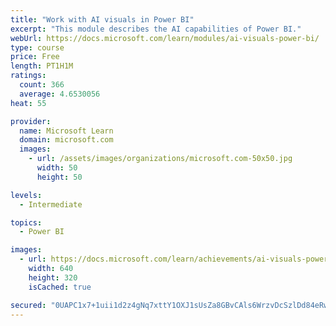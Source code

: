 ```yaml
---
title: "Work with AI visuals in Power BI"
excerpt: "This module describes the AI capabilities of Power BI."
webUrl: https://docs.microsoft.com/learn/modules/ai-visuals-power-bi/
type: course
price: Free
length: PT1H1M
ratings:
  count: 366
  average: 4.6530056
heat: 55

provider:
  name: Microsoft Learn
  domain: microsoft.com
  images:
    - url: /assets/images/organizations/microsoft.com-50x50.jpg
      width: 50
      height: 50

levels:
  - Intermediate

topics:
  - Power BI

images:
  - url: https://docs.microsoft.com/learn/achievements/ai-visuals-power-bi-social.png
    width: 640
    height: 320
    isCached: true

secured: "0UAPC1x7+1uii1d2z4gNq7xttY1OXJ1sUsZa8GBvCAls6WrzvDcSzlDd84eRwprfcgi4TRk5RP1qfXJ//d9PCAdB74aEQauxMmDA19xGGWGndS0/gVxPSLJsW5qSExSgpBJi3S7kvX54d5rg5d7S7GwiW6jDSJorycy4RR4e3jSdSoXVJZJT+C4MOReXfnIbkp1Da0u+pfsPO2v8rRkmTXgik/5Z4cxDc+txBcwEdcvVM6dkBvxWXXwyE7hBYRgpB4IelPgHYFeSZaxY2ewZSMXAQh0i3tz7a6mptcOjluywnXV0Mv5Q/OZXmDhpk/ABjIGFivZBTsf1nQWiRMbsZ6sF5tDmZ0ngwbnfqjZK7/Af2VOzAeIoEEnq/SrH6ABjiQa2myzDuA9/SR+AKQVjUjxikwtepOkMTdyhofGTW0E=;Rw2S6b1veOB0lgK7i0Mq4w=="
---
```



